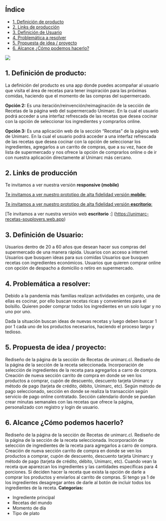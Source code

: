 ## Índice

* [1. Definición de producto](#1-Definición-de-producto)
* [2. Links de producción](#2-Links-de-producción)
* [3. Definición de Usuario](#3-Definición-de-Usuario)
* [4. Problemática a resolver](#4-Problemática-a-resolver)
* [5. Propuesta de idea / proyecto](#5-Propuesta-de-idea-/-proyecto)
* [6. Alcance ¿Cómo podemos hacerlo?](#6-Alcance-¿Cómo-podemos-hacerlo?)


<img src="https://github.com/LiRizo/souplovers-h-scl013/blob/master/src/assets/img/nacho.png?raw=true">

## 1. Definición de producto: 

La definición del producto es una app donde puedes acompañar al usuario que visita el área de recetas para tener inspiración para las próximas comidas, haciendo que el momento de las compras del supermercado.

**Opción 2:** Es una iteración/reinvención/reimaginación de la sección de Recetas de la página web del supermercado Unimarc. En la cual el usuario podrá acceder a una interfaz refrescada de las recetas que desea cocinar con la opción de seleccionar los ingredientes y comprarlos online. 

**Opción 3:** Es una aplicación web de la sección “Recetas” de la página web de Unimarc. En la cual el usuario podrá acceder a una interfaz refrescada de las recetas que desea cocinar con la opción de seleccionar los ingredientes, agregarlos a un carrito de compras, que a su vez, hace de lista de supermercado y nos ofrece la opción de comprarlos online o de ir con nuestra aplicación directamente al Unimarc más cercano. 

 ## 2. Links de producción

Te invitamos a ver nuestra versión **responsive (mobile)**

[Te invitamos a ver nuestro prototipo de alta fidelidad versión **mobile**:](https://www.figma.com/proto/jj9z9wdAuvcuXABN5Z7Nt2/Unimarc?node-id=187%3A1904&scaling=min-zoom)

[Te invitamos a ver nuestro prototipo de alta fidelidad versión **escritorio**: ](https://www.figma.com/proto/jj9z9wdAuvcuXABN5Z7Nt2/Unimarc?node-id=48%3A873&scaling=min-zoom) 

[Te invitamos a ver nuestra versión web **escritorio** :] (https://unimarc-recetas-souplovers.web.app)

## 3. Definición de Usuario:

Usuarios dentro de 20 a 60 años que desean hacer sus compras del supermercado de una manera rápida.
Usuarios con acceso a internet
Usuarios que busquen ideas para sus comidas
Usuarios que busquen recetas con ingredientes económicos.
Usuarios que quieren comprar online con opción de despacho a domicilio o retiro en supermercado.



## 4. Problemática a resolver:

Debido a la pandemia más familias realizan actividades en conjunto, una de ellas es cocinar, por ello buscan recetas ricas y convenientes para el bolsillo. Quieren poder comprar todos los ingredientes en un solo lugar y no uno por uno. 

Dada la situación buscan ideas de nuevas recetas y luego deben buscar 1 por 1 cada uno de los productos necesarios, haciendo el proceso largo y tedioso.



## 5. Propuesta de idea / proyecto:
Rediseño de la página de la sección de Recetas de unimarc.cl.
Rediseño de la página de la sección de la receta seleccionada. 
Incorporación de selección de ingredientes de la receta para agregarlos a carro de compra. 
Creación de nueva sección carrito de compra en donde se ven los productos a comprar, cupón de descuento, descuento tarjeta Unimarc y método de pago (tarjeta de crédito, débito, Unimarc, etc).
Según método de pago seleccionado, sección en donde se realiza la transacción según servicio de pago online contratado. 
Sección calendario donde se puedan crear minutas semanales con las recetas que ofrece la página, personalizado con registro y login de usuario.

## 6.  Alcance ¿Cómo podemos hacerlo? 
Rediseño de la página de la sección de Recetas de unimarc.cl.
Rediseño de la página de la sección de la receta seleccionada. 
Incorporación de selección de ingredientes de la receta para agregarlos a carro de compra. 
Creación de nueva sección carrito de compra en donde se ven los productos a comprar, cupón de descuento, descuento tarjeta Unimarc y método de pago (tarjeta de crédito, débito, Unimarc, etc).
Cuando vean la receta que aparezcan los ingredientes y las cantidades específicas para 4 porciones.
Si deciden hacer la receta que exista la opción de darle a comprar los productos y enviarlos al carrito de compras.
Si tengo ya 1 de los ingredientes desagregar antes de darle al botón de incluir todos los ingredientes de la receta.
**Categorías:**
- Ingrediente principal
- Recetas del mundo
- Momento de día 
- Tipo de plato



